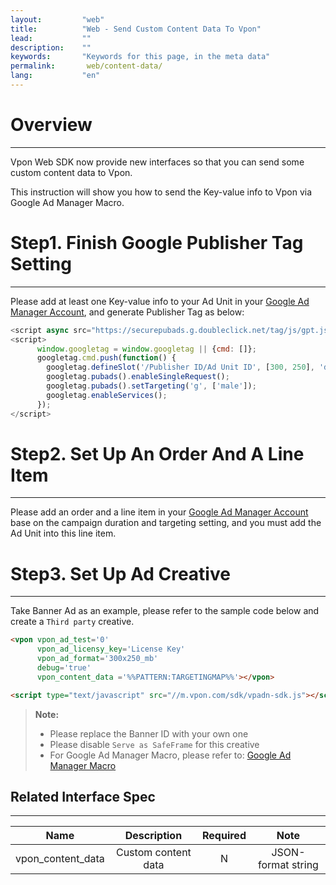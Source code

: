 ```yaml
---
layout:         "web"
title:          "Web - Send Custom Content Data To Vpon"
lead:           ""
description:    ""
keywords:       "Keywords for this page, in the meta data"
permalink:       web/content-data/
lang:           "en"
---
```


# Overview
---
Vpon Web SDK now provide new interfaces so that you can send some custom content data to Vpon.

This instruction will show you how to send the Key-value info to Vpon via Google Ad Manager Macro.

# Step1. Finish Google Publisher Tag Setting
---
Please add at least one Key-value info to your Ad Unit in your [Google Ad Manager Account], and generate Publisher Tag as below:

```javascript
<script async src="https://securepubads.g.doubleclick.net/tag/js/gpt.js"></script>
<script>
      window.googletag = window.googletag || {cmd: []};
      googletag.cmd.push(function() {
        googletag.defineSlot('/Publisher ID/Ad Unit ID', [300, 250], 'div-gpt-ad-1604460699018-0').addService(googletag.pubads());
        googletag.pubads().enableSingleRequest();
        googletag.pubads().setTargeting('g', ['male']);
        googletag.enableServices();
      });
</script>
```

# Step2. Set Up An Order And A Line Item
---
Please add an order and a line item in your [Google Ad Manager Account] base on the campaign duration and targeting setting, and you must add the Ad Unit into this line item.

# Step3. Set Up Ad Creative
---
Take Banner Ad as an example, please refer to the sample code below and create a `Third party` creative.


```html
<vpon vpon_ad_test='0'
      vpon_ad_licensy_key='License Key'
      vpon_ad_format='300x250_mb'
      debug='true'
      vpon_content_data ='%%PATTERN:TARGETINGMAP%%'></vpon>

<script type="text/javascript" src="//m.vpon.com/sdk/vpadn-sdk.js"></script>
```

>**Note:**
>* Please replace the Banner ID with your own one
>* Please disable `Serve as SafeFrame` for this creative
>* For Google Ad Manager Macro, please refer to: [Google Ad Manager Macro]


## Related Interface Spec
---

| Name          | Description              | Required    | Note                      |
|:------------:|:----------------:|:-------:|:-------------------------:|
|vpon\_content\_data| Custom content data    | N       | JSON-format string           |


[Google Mobile Ads SDK Integration Guide]: https://developers.google.com/ad-manager/mobile-ads-sdk/ios/quick-start
[Google Ad Manager Account]: https://admanager.google.com
[Ad Manager Ad Unit]: {{site.imgurl}}/AppAdManager_03.png
[Google Ad Manager Macro]: https://support.google.com/admanager/answer/2376981